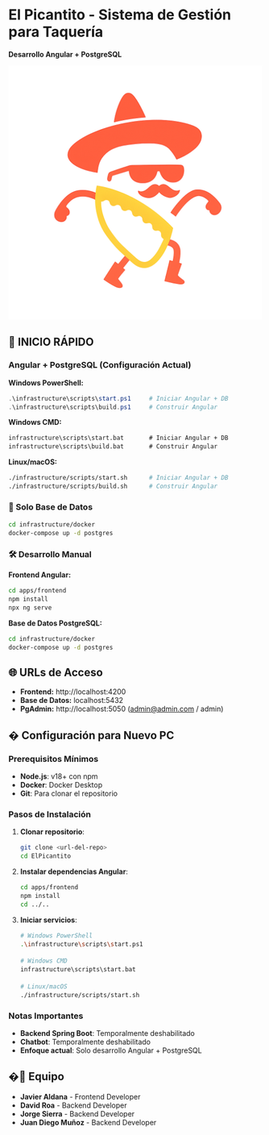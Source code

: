 # El Picantito - Sistema de Gestión para Taquería
**Desarrollo Angular + PostgreSQL**

![El Picantito Logo](shared/assets/images/LogoMinimalist.png)

## 🚀 INICIO RÁPIDO

### Angular + PostgreSQL (Configuración Actual)

**Windows PowerShell:**
```powershell
.\infrastructure\scripts\start.ps1     # Iniciar Angular + DB
.\infrastructure\scripts\build.ps1     # Construir Angular
```

**Windows CMD:**
```cmd
infrastructure\scripts\start.bat       # Iniciar Angular + DB
infrastructure\scripts\build.bat       # Construir Angular
```

**Linux/macOS:**
```bash
./infrastructure/scripts/start.sh      # Iniciar Angular + DB
./infrastructure/scripts/build.sh      # Construir Angular
```

### 🐳 Solo Base de Datos
```bash
cd infrastructure/docker
docker-compose up -d postgres
```

### 🛠️ Desarrollo Manual

**Frontend Angular:**
```bash
cd apps/frontend
npm install
npx ng serve
```

**Base de Datos PostgreSQL:**
```bash
cd infrastructure/docker
docker-compose up -d postgres
```

## 🌐 URLs de Acceso
- **Frontend:** http://localhost:4200
- **Base de Datos:** localhost:5432
- **PgAdmin:** http://localhost:5050 (admin@admin.com / admin)

## � Configuración para Nuevo PC

### Prerequisitos Mínimos
- **Node.js**: v18+ con npm
- **Docker**: Docker Desktop
- **Git**: Para clonar el repositorio

### Pasos de Instalación
1. **Clonar repositorio**:
   ```bash
   git clone <url-del-repo>
   cd ElPicantito
   ```

2. **Instalar dependencias Angular**:
   ```bash
   cd apps/frontend
   npm install
   cd ../..
   ```

3. **Iniciar servicios**:
   ```bash
   # Windows PowerShell
   .\infrastructure\scripts\start.ps1
   
   # Windows CMD
   infrastructure\scripts\start.bat
   
   # Linux/macOS
   ./infrastructure/scripts/start.sh
   ```

### Notas Importantes
- **Backend Spring Boot**: Temporalmente deshabilitado
- **Chatbot**: Temporalmente deshabilitado
- **Enfoque actual**: Solo desarrollo Angular + PostgreSQL

## �👥 Equipo
- **Javier Aldana** - Frontend Developer
- **David Roa** - Backend Developer 
- **Jorge Sierra** - Backend Developer 
- **Juan Diego Muñoz** - Backend Developer